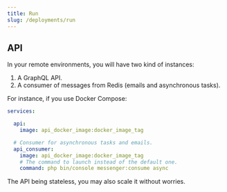 ```yaml
---
title: Run
slug: /deployments/run
---
```


## API

In your remote environments, you will have two kind of instances:

1. A GraphQL API.
2. A consumer of messages from Redis (emails and asynchronous tasks).

For instance, if you use Docker Compose:

```yaml title="docker-compose.yml"
services:

  api:
    image: api_docker_image:docker_image_tag

  # Consumer for asynchronous tasks and emails.
  api_consumer:
    image: api_docker_image:docker_image_tag
    # The command to launch instead of the default one.
    command: php bin/console messenger:consume async
```

The API being stateless, you may also scale it without worries.